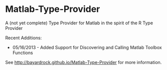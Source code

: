 Matlab-Type-Provider
====================

A (not yet complete) Type Provider for Matlab in the spirit of the R Type Provider

Recent Additions:
- 05/16/2013 - Added Support for Discovering and Calling Matlab Toolbox Functions

See http://bayardrock.github.io/Matlab-Type-Provider for more information. 
